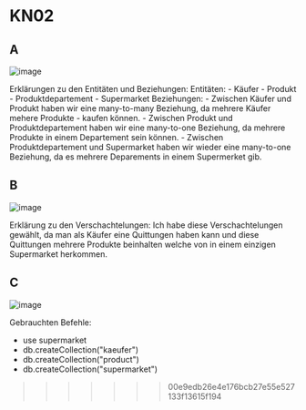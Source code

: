 # KN02

## A
![image](https://github.com/nikhilango/M164/assets/112620635/a1e741ac-94fb-4b2c-b86b-9c1a1de5ed4b)

Erklärungen zu den Entitäten und Beziehungen:
    Entitäten:
        - Käufer
        - Produkt
        - Produktdepartement
        - Supermarket
    Beziehungen:
        - Zwischen Käufer und Produkt haben wir eine many-to-many Beziehung, da mehrere Käufer mehere Produkte - kaufen können.
        - Zwischen Produkt und Produktdepartement haben wir eine many-to-one Beziehung, da mehrere Produkte in einem Departement sein können.
        - Zwischen Produktdepartement und Supermarket haben wir wieder eine many-to-one Beziehung, da es mehrere Deparements in einem Supermerket gib.

## B
![image](https://github.com/nikhilango/M164/assets/112620635/e62056dc-6a34-4966-9d0c-96ef53912226)

Erklärung zu den Verschachtelungen:
    Ich habe diese Verschachtelungen gewählt, da man als Käufer eine Quittungen haben kann und diese Quittungen mehrere Produkte beinhalten welche von in einem einzigen Supermarket herkommen.

## C
![image](https://github.com/nikhilango/M164/assets/112620635/9197ac9d-9094-4d79-8af9-1cf1753ecd90)

Gebrauchten Befehle:
- use supermarket
- db.createCollection("kaeufer")
- db.createCollection("product")
- db.createCollection("supermarket")
>>>>>>> 00e9edb26e4e176bcb27e55e527133f13615f194

